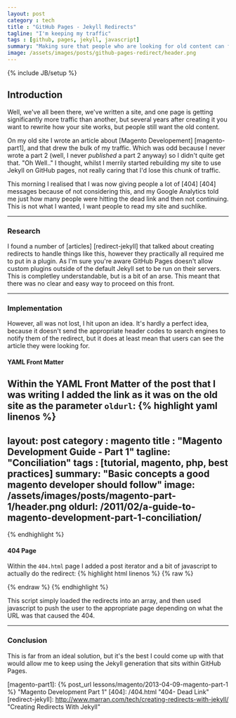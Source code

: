 ```yaml
---
layout: post
category : tech
title : "GitHub Pages - Jekyll Redirects"
tagline: "I'm keeping my traffic"
tags : [github, pages, jekyll, javascript]
summary: "Making sure that people who are looking for old content can find it on your new Jekyll site"
image: /assets/images/posts/github-pages-redirect/header.png
---
```

{% include JB/setup %}

## Introduction
Well, we've all been there, we've written a site, and one page is getting significantly more traffic than another, but several years after creating it you want to rewrite how your site works, but people still want the old content.

On my old site I wrote an article about [Magento Developement] [magento-part1], and that drew the bulk of my traffic. Which was odd because I never wrote a part 2 (well, I never *published* a part 2 anyway) so I didn't quite get that. "Oh Well.." I thought, whilst I merrily started rebuilding my site to use Jekyll on GitHub pages, not really caring that I'd lose this chunk of traffic.

This morning I realised that I was now giving people a lot of [404] [404] messages because of not considering this, and my Google Analytics told me just how many people were hitting the dead link and then not continuing. This is not what I wanted, I want people to read my site and suchlike.

---

### Research

I found a number of [articles] [redirect-jekyll] that talked about creating redirects to handle things like this, however they practically all required me to put in a plugin. As I'm sure you're aware GitHub Pages doesn't allow custom plugins outside of the default Jekyll set to be run on their servers. This is completley understandable, but is a bit of an arse. This meant that there was no clear and easy way to proceed on this front.

---

### Implementation
However, all was not lost, I hit upon an idea. It's hardly a perfect idea, because it doesn't send the appropriate header codes to search engines to notify them of the redirect, but it does at least mean that users can see the article they were looking for.

#### YAML Front Matter
Within the YAML Front Matter of the post that I was writing I added the link as it was on the old site as the parameter `oldurl`:
{% highlight yaml linenos %}
---
layout: post
category : magento
title : "Magento Development Guide - Part 1"
tagline: "Conciliation"
tags : [tutorial, magento, php, best practices]
summary: "Basic concepts a good magento developer should follow"
image: /assets/images/posts/magento-part-1/header.png
oldurl: /2011/02/a-guide-to-magento-development-part-1-conciliation/
---
{% endhighlight %} 

#### 404 Page
Within the `404.html` page I added a post iterator and a bit of javascript to actually do the redirect:
{% highlight html linenos %}
{% raw %}
<script type="text/javascript">
  var forwardLinks = []
  {% for post in site.posts %}	
  	{% if post.oldurl %}
  	  forwardLinks.push({ "old":"{{post.oldurl}}", "new":"{{post.url}}" })
  	{% endif %}
  {% endfor %}
  jQuery(function($)
  {
    //get the current pathname
    var currentPath = window.location.pathname
    
    //compare to the list
    for(var key in forwardLinks){
      var link = forwardLinks[key]
      if(link.old == currentPath){
        //set the redirect
        setTimeout("window.location.replace('"+link.new+"')", 5000)
        return
      }
    }
  })
</script>
{% endraw %}
{% endhighlight %}

This script simply loaded the redirects into an array, and then used javascript to push the user to the appropriate page depending on what the URL was that caused the 404.

---

### Conclusion

This is far from an ideal solution, but it's the best I could come up with that would allow me to keep using the Jekyll generation that sits within GitHub Pages.


[magento-part1]: {% post_url lessons/magento/2013-04-09-magento-part-1 %} "Magento Development Part 1"
[404]: /404.html "404- Dead Link"
[redirect-jekyll]: http://www.marran.com/tech/creating-redirects-with-jekyll/ "Creating Redirects With Jekyll"